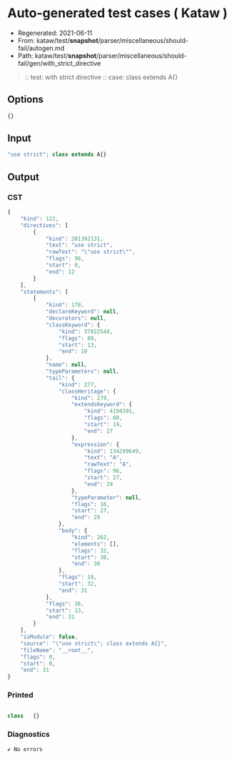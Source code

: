 # Auto-generated test cases ( Kataw )
- Regenerated: 2021-06-11
- From: kataw/test/__snapshot__/parser/miscellaneous/should-fail/autogen.md
- Path: kataw/test/__snapshot__/parser/miscellaneous/should-fail/gen/with_strict_directive
> :: test: with strict directive
> :: case: class extends A{}
## Options

`````js
{}
`````
## Input

`````js
"use strict"; class extends A{}
`````
## Output

### CST

```javascript
{
    "kind": 122,
    "directives": [
        {
            "kind": 201392131,
            "text": "use strict",
            "rawText": "\"use strict\"",
            "flags": 96,
            "start": 0,
            "end": 12
        }
    ],
    "statements": [
        {
            "kind": 178,
            "declareKeyword": null,
            "decorators": null,
            "classKeyword": {
                "kind": 37822544,
                "flags": 80,
                "start": 13,
                "end": 19
            },
            "name": null,
            "typeParameters": null,
            "tail": {
                "kind": 277,
                "classHeritage": {
                    "kind": 279,
                    "extendsKeyword": {
                        "kind": 4194391,
                        "flags": 80,
                        "start": 19,
                        "end": 27
                    },
                    "expression": {
                        "kind": 134299649,
                        "text": "A",
                        "rawText": "A",
                        "flags": 96,
                        "start": 27,
                        "end": 29
                    },
                    "typeParameter": null,
                    "flags": 16,
                    "start": 27,
                    "end": 29
                },
                "body": {
                    "kind": 262,
                    "elements": [],
                    "flags": 32,
                    "start": 30,
                    "end": 30
                },
                "flags": 19,
                "start": 32,
                "end": 31
            },
            "flags": 16,
            "start": 13,
            "end": 31
        }
    ],
    "isModule": false,
    "source": "\"use strict\"; class extends A{}",
    "fileName": "__root__",
    "flags": 0,
    "start": 0,
    "end": 31
}
```

### Printed

```javascript

class   {}
```

### Diagnostics

```javascript
✔ No errors
```

